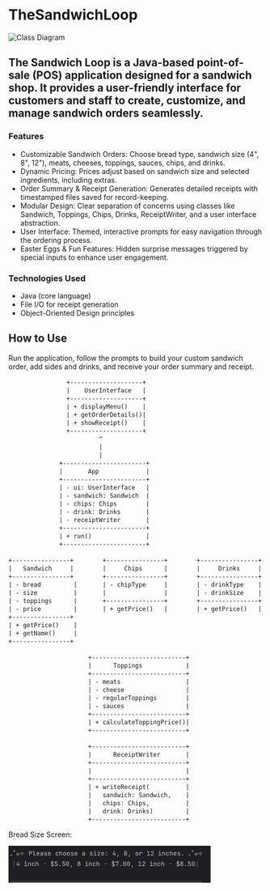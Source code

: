 # TheSandwichLoop

![Class Diagram](sandwich_app_class_diagram.png)
## The Sandwich Loop is a Java-based point-of-sale (POS) application designed for a sandwich shop. It provides a user-friendly interface for customers and staff to create, customize, and manage sandwich orders seamlessly.

###  Features

- Customizable Sandwich Orders: Choose bread type, sandwich size (4", 8", 12"), meats, cheeses, toppings, sauces, chips, and drinks.
- Dynamic Pricing: Prices adjust based on sandwich size and selected ingredients, including extras.
- Order Summary & Receipt Generation: Generates detailed receipts with timestamped files saved for record-keeping.
- Modular Design: Clear separation of concerns using classes like Sandwich, Toppings, Chips, Drinks, ReceiptWriter, and a user interface abstraction.
- User Interface: Themed, interactive prompts for easy navigation through the ordering process.
- Easter Eggs & Fun Features: Hidden surprise messages triggered by special inputs to enhance user engagement.


### Technologies Used

- Java (core language)
- File I/O for receipt generation
- Object-Oriented Design principles


## How to Use

Run the application, 
follow the prompts to build your custom sandwich order, 
add sides and drinks, 
and receive your order summary and receipt.



                    +--------------------+
                    |    UserInterface   |
                    +--------------------+
                    | + displayMenu()    |
                    | + getOrderDetails()|
                    | + showReceipt()    |
                    +--------------------+
                             ^
                             |
                             |
                  +-----------------------+
                  |       App             |
                  +-----------------------+
                  | - ui: UserInterface   |
                  | - sandwich: Sandwich  |
                  | - chips: Chips        |
                  | - drink: Drinks       |
                  | - receiptWriter       |
                  +-----------------------+
                  | + run()               |
                  +-----------------------+

    +----------------+        +----------------+        +----------------+
    |   Sandwich     |        |     Chips      |        |     Drinks     |
    +----------------+        +----------------+        +----------------+
    | - bread         |       | - chipType     |        | - drinkType    |
    | - size          |       |                |        | - drinkSize    |
    | - toppings      |       +----------------+        +----------------+
    | - price         |       | + getPrice()   |        | + getPrice()   |
    +----------------+                                  
    | + getPrice()    |                                    
    | + getName()     |                                    
    +----------------+                                    

                          +--------------------------+
                          |      Toppings            |
                          +--------------------------+
                          | - meats                  |
                          | - cheese                 |
                          | - regularToppings        |
                          | - sauces                 |
                          +--------------------------+
                          | + calculateToppingPrice()|
                          +--------------------------+

                          +--------------------------+
                          |      ReceiptWriter       |
                          +--------------------------+
                          |                          |
                          +--------------------------+
                          | + writeReceipt(          |
                          |   sandwich: Sandwich,    |
                          |   chips: Chips,          |
                          |   drink: Drinks)         |
                          +--------------------------+




Bread Size Screen:
                          
<img src="images/Capstone_2_BreadSize.png" alt="BreadSize Screenshot" width="400" />
